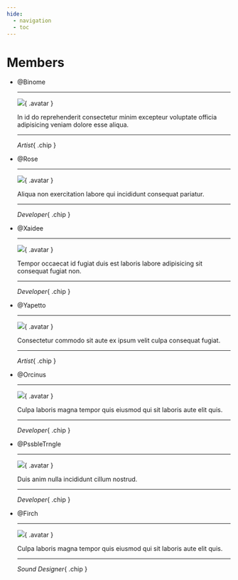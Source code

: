 ```yaml
---
hide:
  - navigation
  - toc
---
```


# Members

<div class="grid cards" style="grid-template-columns: repeat(4, 1fr)" markdown>

-   @Binome

    ---

    ![](/assets/avatars/binome.jpg){ .avatar }

    In id do reprehenderit consectetur minim excepteur voluptate officia adipisicing veniam dolore esse aliqua.

    ---

    _Artist_{ .chip }

-   @Rose

    ---

    ![](/assets/avatars/rose.png){ .avatar }

    Aliqua non exercitation labore qui incididunt consequat pariatur.

    ---

    _Developer_{ .chip }

-   @Xaidee

    ---

    ![](/assets/avatars/xaidee.png){ .avatar }

    Tempor occaecat id fugiat duis est laboris labore adipisicing sit consequat fugiat non.

    ---

    _Developer_{ .chip }

-   @Yapetto

    ---

    ![](/assets/avatars/yape.png){ .avatar }

    Consectetur commodo sit aute ex ipsum velit culpa consequat fugiat.

    ---

    _Artist_{ .chip }

    <!-- md:extension [attr_list][Attribute Lists] -->
    

-   @Orcinus

    ---

    ![](/assets/avatars/orcinus.png){ .avatar }

    Culpa laboris magna tempor quis eiusmod qui sit laboris aute elit quis.

    ---

    _Developer_{ .chip }
    

-   @PssbleTrngle

    ---

    ![](/assets/avatars/possible_triangle.png){ .avatar }

    Duis anim nulla incididunt cillum nostrud.

    ---

    _Developer_{ .chip }
    

-   @Firch

    ---

    ![](/assets/avatars/firch.webp){ .avatar }

    Culpa laboris magna tempor quis eiusmod qui sit laboris aute elit quis.

    ---

    _Sound Designer_{ .chip }

</div>